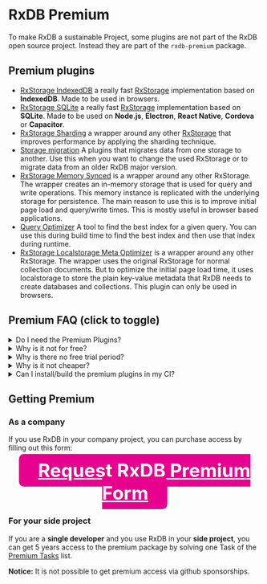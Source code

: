 # RxDB Premium

To make RxDB a sustainable Project, some plugins are not part of the RxDB open source project. Instead they are part of the `rxdb-premium` package.


## Premium plugins

- [RxStorage IndexedDB](./rx-storage-indexeddb.md) a really fast [RxStorage](./rx-storage.md) implementation based on **IndexedDB**. Made to be used in browsers.
- [RxStorage SQLite](./rx-storage-sqlite.md) a really fast [RxStorage](./rx-storage.md) implementation based on **SQLite**. Made to be used on **Node.js**, **Electron**, **React Native**, **Cordova** or **Capacitor**.
- [RxStorage Sharding](./rx-storage-sharding.md) a wrapper around any other [RxStorage](./rx-storage.md) that improves performance by applying the sharding technique.
- [Storage migration](./storage-migration.md) A plugins that migrates data from one storage to another. Use this when you want to change the used RxStorage or to migrate data from an older RxDB major version.
- [RxStorage Memory Synced](./rx-storage-memory-synced.md) is a wrapper around any other RxStorage. The wrapper creates an in-memory storage that is used for query and write operations. This memory instance is replicated with the underlying storage for persistence.
The main reason to use this is to improve initial page load and query/write times. This is mostly useful in browser based applications.
- [Query Optimizer](./query-optimizer.md) A tool to find the best index for a given query. You can use this during build time to find the best index and then use that index during runtime.
- [RxStorage Localstorage Meta Optimizer](./rx-storage-localstorage-meta-optimizer.md) is a wrapper around any other RxStorage. The wrapper uses the original RxStorage for normal collection documents. But to optimize the initial page load time, it uses localstorage to store the plain key-value metadata that RxDB needs to create databases and collections. This plugin can only be used in browsers.

## Premium FAQ (click to toggle)

<details>
<summary>
    Do I need the Premium Plugins?
</summary>
    When you start using RxDB, you do not need access to the premium plugins. Most use cases can be implemented with the Open Core part of RxDB. There are many <a href="./rx-storage.html">RxStorage</a> options and all core plugins that are required for replication, schema validation, encryption and so on, are totally free.<br />
    The main benefit of the Premium Plugins is <b>performance</b>. The Premium RxStorage implementations have a better performance
    so reading and writing data is much faster especially on low-end devices. You can find a performance comparison <a href="./rx-storage.html#performance-comparison">here</a>.
    Also there are additional Premium Plugins that can be used to further optimize the performance of your application like the <a href="./query-optimizer.html">Query Optimizer</a> or the <a href="./rx-storage-sharding.html">Sharding</a> plugin.
</details>

<details>
<summary>
    Why is it not for free?
</summary>
    The development of RxDB started in 2016 and after all these years it became clear that big implementation and improvement steps will not be done by the RxDB community. While the community submits valuable pull requests, they are mostly small improvements or bugfixes for specific edge case. Big rewrites and optimizations that require a bug effort have only be done my the RxDB maintainer.<br />
    Selling RxDB Premium for money ensures that there will be always an incentive for someone to add features, keep everything up to date and to further improve and optimize the codebase. This gives the user the confidence that RxDB is a future proof tech stack to build on.
</details>

<details>
<summary>
    Why is there no free trial period?
</summary>
    <ul>
        <li>
            RxDB is written in JavaScript and the code of the Premium Plugins does not contain any tracking or measurement code. As soon as someone has the code on his computer, the maintainer has no chance to really ensure that after a free trial period the code is no longer used and deleted.
        </li>
        <li>
            Before you can use the Premium Plugins you have to debate and sign a license agreement with the maintainer. This is a sophisticated process that creates overhead which distracts the maintainer from writing RxDB code. So handling trial period users is just not manageable. For this reason there is also no monthly subscriptions. Premium access must be paid <b>per year</b>.
        </li>
    </ul>
</details>

<details>
<summary>
    Why is it not cheaper?
</summary>
    The price of the Premium Plugins is chosen in way that ensures that there can be always one person that develops RxDB <b>full time</b>.
    Compared to other JavaScript frameworks and developer tools, RxDB satisfies an edge use case for people that want to store data inside of their application on the users device. Most web developers do not need to do that and rely on the traditional client-server stack. So RxDB cannot be sold to that many people which increases the price.
</details>

<details>
<summary>
    Can I install/build the premium plugins in my CI?
</summary>
    <b>Yes</b> you can safely install and use the Premium Plugins in your CI without additional payment.
</details>


<!-- 
<details>
<summary>
</summary>
</details>
-->



## Getting Premium

### As a company

If you use RxDB in your company project, you can purchase access by filling out this form:

<center>
    <a
        href="./form-premium.html"
        onclick="window.trigger('premium_request', 1)"
        target="_blank"
        style="
            background-color: #e6008d;
            color: white;
            padding: 10px;
            padding-left: 38px;
            padding-right: 38px;
            border-radius: 10px;
            font-size: 37px;
            text-align: center;
            font-weight: bold;
            user-select: none;
            vertical-align: middle;
        "
    >Request RxDB Premium Form</a>
</center>

### For your side project

If you are a **single developer** and you use RxDB in your **side project**, you can get 5 years access to the premium package by solving one Task of the [Premium Tasks](https://github.com/pubkey/rxdb/blob/master/orga/premium-tasks.md) list.

**Notice:** It is not possible to get premium access via github sponsorships.

